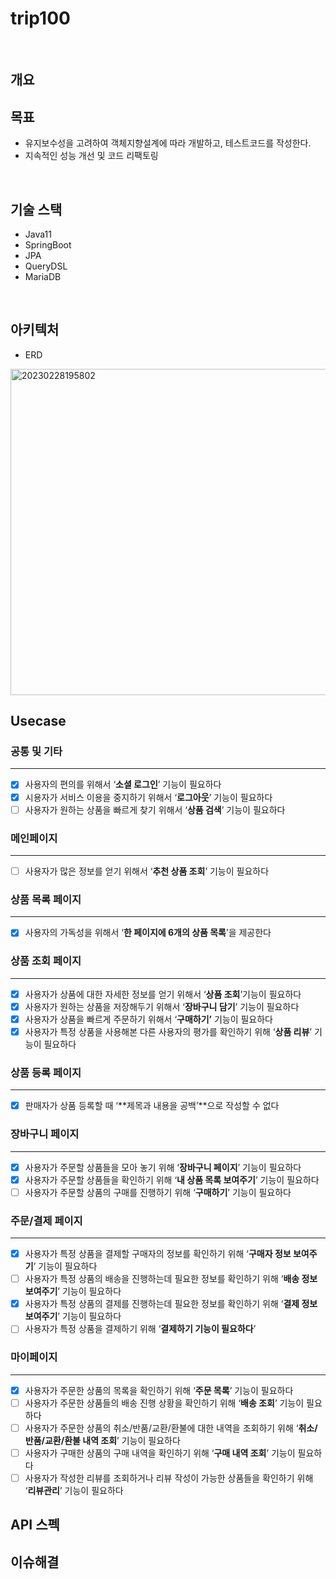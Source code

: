 # trip100

<br>

## 개요

## 목표
- 유지보수성을 고려하여 객체지향설계에 따라 개발하고, 테스트코드를 작성한다.
- 지속적인 성능 개선 및 코드 리팩토링

<br>

## 기술 스택 

- Java11
- SpringBoot
- JPA
- QueryDSL
- MariaDB

<br>

## 아키텍처
- ERD
<img width="522" alt="20230228195802" src="https://user-images.githubusercontent.com/103838236/221834552-6273f94c-55fb-4a40-9cb6-3c666826c69b.png">



## Usecase
### 공통 및 기타

---

- [x]  사용자의 편의를 위해서 ‘**소셜 로그인**’ 기능이 필요하다
- [x]  시용자가 서비스 이용을 중지하기 위해서 ‘**로그아웃**’ 기능이 필요하다
- [ ]  사용자가 원하는 상품을 빠르게 찾기 위해서 ‘**상품 검색**’ 기능이 필요하다

### 메인페이지

---

- [ ]  사용자가 많은 정보를 얻기 위해서 ‘**추천 상품 조회**’ 기능이 필요하다

### 상품 목록 페이지

---

- [x]  사용자의 가독성을 위해서 ‘**한 페이지에  6개의 상품 목록**’을 제공한다

### 상품 조회 페이지

---

- [x]  사용자가 상품에 대한 자세한 정보를 얻기 위해서 ‘**상품 조회**’기능이 필요하다
- [x]  사용자가 원하는 상품을 저장해두기 위해서 ‘**장바구니 담기**’ 기능이 필요하다
- [x]  사용자가 상품을 빠르게 주문하기 위해서 ‘**구매하기’** 기능이 필요하다
- [x]  사용자가 특정 상품을 사용해본 다른 사용자의 평가를 확인하기 위해 ‘**상품 리뷰**’ 기능이 필요하다

### 상품 등록 페이지

---

- [x]  판매자가 상품 등록할 때 ‘**제목과 내용을 공백’**으로 작성할 수 없다

### 장바구니 페이지

---

- [x]  사용자가 주문할 상품들을 모아 놓기 위해 ‘**장바구니 페이지**’ 기능이 필요하다
- [x]  사용자가 주문할 상품들을 확인하기 위해 ‘**내 상품 목록 보여주기**’ 기능이 필요하다
- [ ]  사용자가 주문할 상품의 구매를 진행하기 위해 ‘**구매하기**’ 기능이 필요하다

### 주문/결제 페이지

---

- [x]  사용자가 특정 상품을 결제할 구매자의 정보를 확인하기 위해 ‘**구매자 정보 보여주기**’ 기능이 필요하다
- [ ]  사용자가 특정 상품의 배송을 진행하는데 필요한 정보를 확인하기 위해 ‘**배송 정보 보여주기**’ 기능이 필요하다
- [x]  사용자가 특정 상품의 결제를 진행하는데 필요한 정보를 확인하기 위해 ‘**결제 정보 보여주기**’ 기능이 필요하다
- [ ]  사용자가 특정 상품을 결제하기 위해 ‘**결제하기 기능이 필요하다**’

### 마이페이지

---

- [x]  사용자가 주문한 상품의 목록을 확인하기 위해 ‘**주문 목록**’ 기능이 필요하다
- [ ]  사용자가 주문한 상품들의 배송 진행 상황을 확인하기 위해 ‘**배송 조회**’ 기능이 필요하다
- [ ]  사용자가 주문한 상품의 취소/반품/교환/환불에 대한 내역을 조회하기 위해 ‘**취소/반품/교환/환불 내역 조회**’ 기능이 필요하다
- [ ]  사용자가 구매한 상품의 구매 내역을 확인하기 위해 ‘**구매 내역 조회**’ 기능이 필요하다
- [ ]  사용자가 작성한 리뷰를 조회하거나 리뷰 작성이 가능한 상품들을 확인하기 위해 ‘**리뷰관리**’ 기능이 필요하다

## API 스펙

## 이슈해결
